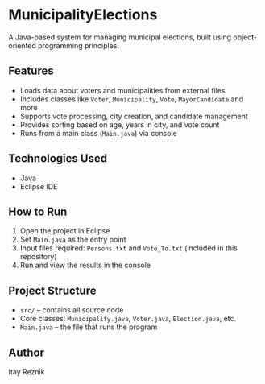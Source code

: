 # MunicipalityElections

A Java-based system for managing municipal elections, built using object-oriented programming principles.

## Features
- Loads data about voters and municipalities from external files
- Includes classes like `Voter`, `Municipality`, `Vote`, `MayorCandidate` and more
- Supports vote processing, city creation, and candidate management
- Provides sorting based on age, years in city, and vote count
- Runs from a main class (`Main.java`) via console

## Technologies Used
- Java
- Eclipse IDE

## How to Run
1. Open the project in Eclipse
2. Set `Main.java` as the entry point
3. Input files required: `Persons.txt` and `Vote_To.txt` (included in this repository)
4. Run and view the results in the console

## Project Structure
- `src/` – contains all source code
- Core classes: `Municipality.java`, `Voter.java`, `Election.java`, etc.
- `Main.java` – the file that runs the program

## Author
Itay Reznik
